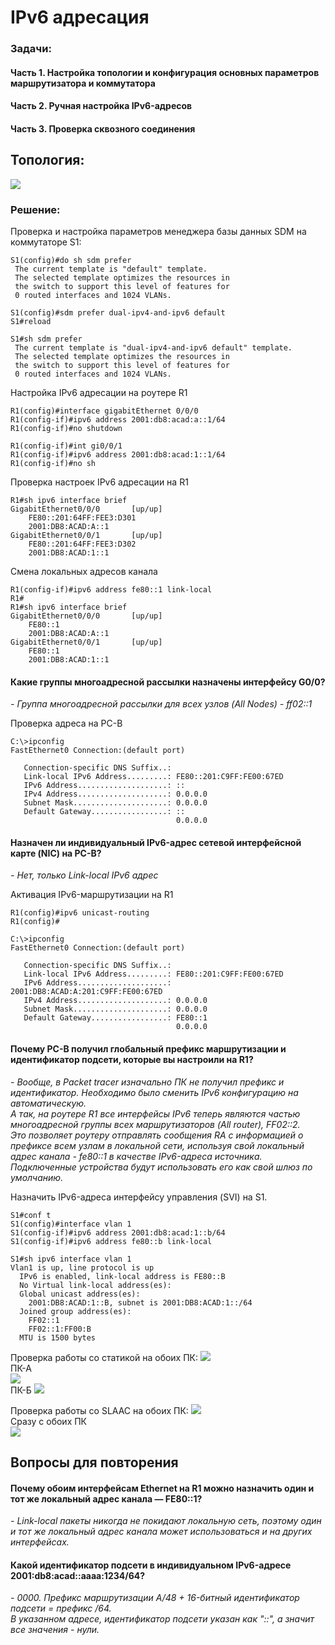 # IPv6 адресация

### Задачи:
#### Часть 1. Настройка топологии и конфигурация основных параметров маршрутизатора и коммутатора
#### Часть 2. Ручная настройка IPv6-адресов
#### Часть 3. Проверка сквозного соединения

## Топология: 
![](Topology_lab_4.png)  

### Решение:
Проверка и настройка параметров менеджера базы данных SDM на коммутаторе S1:
```
S1(config)#do sh sdm prefer
 The current template is "default" template.
 The selected template optimizes the resources in
 the switch to support this level of features for
 0 routed interfaces and 1024 VLANs.
```
```
S1(config)#sdm prefer dual-ipv4-and-ipv6 default
S1#reload

S1#sh sdm prefer 
 The current template is "dual-ipv4-and-ipv6 default" template.
 The selected template optimizes the resources in
 the switch to support this level of features for
 0 routed interfaces and 1024 VLANs.
```
Настройка IPv6 адресации на роутере R1
```
R1(config)#interface gigabitEthernet 0/0/0
R1(config-if)#ipv6 address 2001:db8:acad:a::1/64
R1(config-if)#no shutdown 

R1(config-if)#int gi0/0/1
R1(config-if)#ipv6 address 2001:db8:acad:1::1/64
R1(config-if)#no sh
```
Проверка настроек IPv6 адресации на R1
```
R1#sh ipv6 interface brief 
GigabitEthernet0/0/0       [up/up]
    FE80::201:64FF:FEE3:D301
    2001:DB8:ACAD:A::1
GigabitEthernet0/0/1       [up/up]
    FE80::201:64FF:FEE3:D302
    2001:DB8:ACAD:1::1
```
Смена локальных адресов канала
```
R1(config-if)#ipv6 address fe80::1 link-local
R1#
R1#sh ipv6 interface brief 
GigabitEthernet0/0/0       [up/up]
    FE80::1
    2001:DB8:ACAD:A::1
GigabitEthernet0/0/1       [up/up]
    FE80::1
    2001:DB8:ACAD:1::1
```
#### Какие группы многоадресной рассылки назначены интерфейсу G0/0?  
*- Группа многоадресной рассылки для всех узлов (All Nodes) - ff02::1*  


Проверка адреса на PC-B  
```
C:\>ipconfig
FastEthernet0 Connection:(default port)

   Connection-specific DNS Suffix..: 
   Link-local IPv6 Address.........: FE80::201:C9FF:FE00:67ED
   IPv6 Address....................: ::
   IPv4 Address....................: 0.0.0.0
   Subnet Mask.....................: 0.0.0.0
   Default Gateway.................: ::
                                     0.0.0.0
```
#### Назначен ли индивидуальный IPv6-адрес сетевой интерфейсной карте (NIC) на PC-B?
*- Нет, только Link-local IPv6 адрес*  

Активация IPv6-маршрутизации на R1  
```
R1(config)#ipv6 unicast-routing 
R1(config)#

C:\>ipconfig
FastEthernet0 Connection:(default port)

   Connection-specific DNS Suffix..: 
   Link-local IPv6 Address.........: FE80::201:C9FF:FE00:67ED
   IPv6 Address....................: 2001:DB8:ACAD:A:201:C9FF:FE00:67ED
   IPv4 Address....................: 0.0.0.0
   Subnet Mask.....................: 0.0.0.0
   Default Gateway.................: FE80::1
                                     0.0.0.0
```
#### Почему PC-B получил глобальный префикс маршрутизации и идентификатор подсети, которые вы настроили на R1?
*- Вообще, в Packet tracer изначально ПК не получил префикс и идентификатор. Необходимо было сменить IPv6 конфигурацию на автоматическую.   
А так, на роутере R1 все интерфейсы IPv6 теперь являются частью многоадресной группы всех маршрутизаторов (All router), FF02::2.  
Это позволяет роутеру отправлять сообщения RA с информацией о префиксе всем узлам в локальной сети, используя свой локальный адрес канала - fe80::1 в качестве IPv6-адреса источника. Подключенные устройства будут использовать его как свой шлюз по умолчанию.*  

Назначить IPv6-адреса интерфейсу управления (SVI) на S1.
```
S1#conf t
S1(config)#interface vlan 1
S1(config-if)#ipv6 address 2001:db8:acad:1::b/64
S1(config-if)#ipv6 address fe80::b link-local

S1#sh ipv6 interface vlan 1
Vlan1 is up, line protocol is up
  IPv6 is enabled, link-local address is FE80::B
  No Virtual link-local address(es):
  Global unicast address(es):
    2001:DB8:ACAD:1::B, subnet is 2001:DB8:ACAD:1::/64
  Joined group address(es):
    FF02::1
    FF02::1:FF00:B
  MTU is 1500 bytes
```

Проверка работы со статикой на обоих ПК:
![](Static.png)    
ПК-А  
![](PCA_Stat.png)    
ПК-Б
![](PCB_Stat.png)

Проверка работы со SLAAC на обоих ПК:
![](Dynamic.png)  
Сразу с обоих ПК  
![](PC_Dyn.png)  

## Вопросы для повторения
#### Почему обоим интерфейсам Ethernet на R1 можно назначить один и тот же локальный адрес канала — FE80::1?
*- Link-local пакеты никогда не покидают локальную сеть, поэтому один и тот же локальный адрес канала может использоваться и на других интерфейсах.*  

#### Какой идентификатор подсети в индивидуальном IPv6-адресе 2001:db8:acad::aaaa:1234/64?
*- 0000. Префикс маршрутизации A/48 + 16-битный идентификатор подсети = префикс /64.   
В указанном адресе, идентификатор подсети указан как "::", а значит все значения - нули.*

